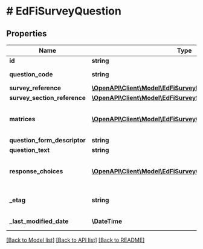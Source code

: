 # # EdFiSurveyQuestion

## Properties

Name | Type | Description | Notes
------------ | ------------- | ------------- | -------------
**id** | **string** |  | [optional]
**question_code** | **string** | The identifying code for the question, unique for the survey. |
**survey_reference** | [**\OpenAPI\Client\Model\EdFiSurveyReference**](EdFiSurveyReference.md) |  |
**survey_section_reference** | [**\OpenAPI\Client\Model\EdFiSurveySectionReference**](EdFiSurveySectionReference.md) |  | [optional]
**matrices** | [**\OpenAPI\Client\Model\EdFiSurveyQuestionMatrix[]**](EdFiSurveyQuestionMatrix.md) | An unordered collection of surveyQuestionMatrices. Information about the matrix element in the survey. | [optional]
**question_form_descriptor** | **string** | The form or type of question. |
**question_text** | **string** | The text of the question. |
**response_choices** | [**\OpenAPI\Client\Model\EdFiSurveyQuestionResponseChoice[]**](EdFiSurveyQuestionResponseChoice.md) | An unordered collection of surveyQuestionResponseChoices. The optional list of possible responses to a survey question. | [optional]
**_etag** | **string** | A unique system-generated value that identifies the version of the resource. | [optional]
**_last_modified_date** | **\DateTime** | The date and time the resource was last modified. | [optional]

[[Back to Model list]](../../README.md#models) [[Back to API list]](../../README.md#endpoints) [[Back to README]](../../README.md)
